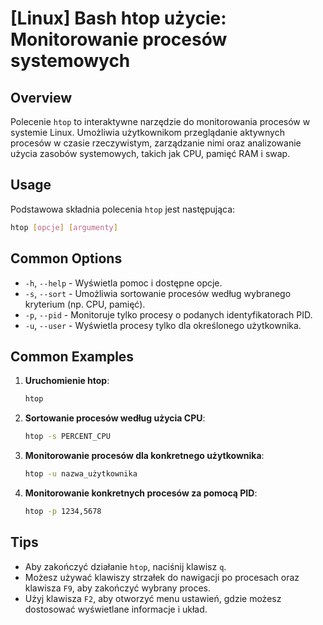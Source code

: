 # [Linux] Bash htop użycie: Monitorowanie procesów systemowych

## Overview
Polecenie `htop` to interaktywne narzędzie do monitorowania procesów w systemie Linux. Umożliwia użytkownikom przeglądanie aktywnych procesów w czasie rzeczywistym, zarządzanie nimi oraz analizowanie użycia zasobów systemowych, takich jak CPU, pamięć RAM i swap.

## Usage
Podstawowa składnia polecenia `htop` jest następująca:

```bash
htop [opcje] [argumenty]
```

## Common Options
- `-h`, `--help` - Wyświetla pomoc i dostępne opcje.
- `-s`, `--sort` - Umożliwia sortowanie procesów według wybranego kryterium (np. CPU, pamięć).
- `-p`, `--pid` - Monitoruje tylko procesy o podanych identyfikatorach PID.
- `-u`, `--user` - Wyświetla procesy tylko dla określonego użytkownika.

## Common Examples
1. **Uruchomienie htop**:
   ```bash
   htop
   ```

2. **Sortowanie procesów według użycia CPU**:
   ```bash
   htop -s PERCENT_CPU
   ```

3. **Monitorowanie procesów dla konkretnego użytkownika**:
   ```bash
   htop -u nazwa_użytkownika
   ```

4. **Monitorowanie konkretnych procesów za pomocą PID**:
   ```bash
   htop -p 1234,5678
   ```

## Tips
- Aby zakończyć działanie `htop`, naciśnij klawisz `q`.
- Możesz używać klawiszy strzałek do nawigacji po procesach oraz klawisza `F9`, aby zakończyć wybrany proces.
- Użyj klawisza `F2`, aby otworzyć menu ustawień, gdzie możesz dostosować wyświetlane informacje i układ.